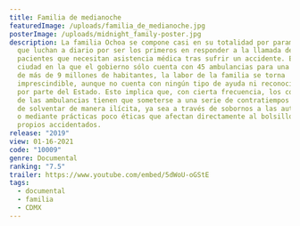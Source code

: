 ```yaml
---
title: Familia de medianoche
featuredImage: /uploads/familia_de_medianoche.jpg
posterImage: /uploads/midnight_family-poster.jpg
description: La familia Ochoa se compone casi en su totalidad por paramédicos
  que luchan a diario por ser los primeros en responder a la llamada de los
  pacientes que necesitan asistencia médica tras sufrir un accidente. En una
  ciudad en la que el gobierno sólo cuenta con 45 ambulancias para una población
  de más de 9 millones de habitantes, la labor de la familia se torna
  imprescindible, aunque no cuenta con ningún tipo de ayuda ni reconocimiento
  por parte del Estado. Esto implica que, con cierta frecuencia, los conductores
  de las ambulancias tienen que someterse a una serie de contratiempos que han
  de solventar de manera ilícita, ya sea a través de sobornos a las autoridades
  o mediante prácticas poco éticas que afectan directamente al bolsillo de los
  propios accidentados.
release: "2019"
view: 01-16-2021
code: "10009"
genre: Documental
ranking: "7.5"
trailer: https://www.youtube.com/embed/5dWoU-oGStE
tags:
  - documental
  - familia
  - CDMX
---
```

